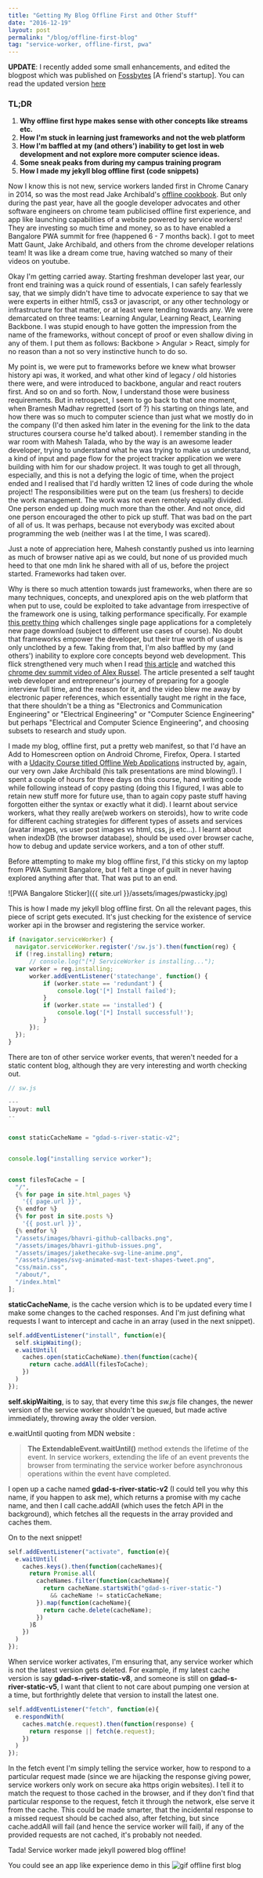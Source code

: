 ```yaml
---
title: "Getting My Blog Offline First and Other Stuff"
date: "2016-12-19"
layout: post
permalink: "/blog/offline-first-blog"
tag: "service-worker, offline-first, pwa"
---
```


**UPDATE**: I recently added some small enhancements, and edited the blogpost which was published on [Fossbytes](https://fossbytes) [A friend's startup]. You can read the updated version [here](https://fossbytes.com/get-jekyll-blog-work-offline/)

### **TL;DR**

1. **Why offline first hype makes sense with other concepts like streams etc.**
2. **How I'm stuck in learning just frameworks and not the web platform**
3. **How I'm baffled at my (and others') inability to get lost in web development and not explore more computer science ideas.**
4. **Some sneak peaks from during my campus training program**
5. **How I made my jekyll blog offline first (code snippets)**

Now I know this is not new, service workers landed first in Chrome Canary in 2014, so was the most read Jake Archibald's [offline cookbook](https://jakearchibald.com/2014/offline-cookbook/). But only during the past year, have all the google developer advocates and other software engineers on chrome team publicised offline first experience, and app like launching capabilities of a website powered by service workers! They are investing so much time and money, so as to have enabled a Bangalore PWA summit for free (happened 6 - 7 months back). I got to meet Matt Gaunt, Jake Archibald, and others from the chrome developer relations team! It was like a dream come true, having watched so many of their videos on youtube.

Okay I'm getting carried away. Starting freshman developer last year, our front end training was a quick round of essentials, I can safely fearlessly say, that we simply didn't have time to advocate experience to say that we were experts in either html5, css3 or javascript, or any other technology or infrastructure for that matter, or at least were tending towards any. We were demarcated on three teams: Learning Angular, Learning React, Learning Backbone. I was stupid enough to have gotten the impression from the name of the frameworks, without concept of proof or even shallow diving in any of them. I put them as follows: Backbone > Angular > React, simply for no reason than a not so very instinctive hunch to do so.

My point is, we were put to frameworks before we knew what browser history api was, it worked, and what other kind of legacy / old histories there were, and were introduced to backbone, angular and react routers first. And so on and so forth. Now, I understand those were business requirements. But in retrospect, I seem to go back to that one moment, when Bramesh Madhav regretted (sort of ?) his starting on things late, and how there was so much to computer science than just what we mostly do in the company (I'd then asked him later in the evening for the link to the data structures coursera course he'd talked about). I remember standing in the war room with Mahesh Talada, who by the way is an awesome leader developer, trying to understand what he was trying to make us understand, a kind of input and page flow for the project tracker application we were building with him for our shadow project. It was tough to get all through, especially, and this is not a defying the logic of time, when the project ended and I realised that I'd hardly written 12 lines of code during the whole project! The responsibilities were put on the team (us freshers) to decide the work management. The work was not even remotely equally divided. One person ended up doing much more than the other. And not once, did one person encouraged the other to pick up stuff. That was bad on the part of all of us. It was perhaps, because not everybody was excited about programming the web (neither was I at the time, I was scared).

Just a note of appreciation here, Mahesh constantly pushed us into learning as much of browser native api as we could, but none of us provided much heed to that one mdn link he shared with all of us, before the project started. Frameworks had taken over.

Why is there so much attention towards just frameworks, when there are so many techniques, concepts, and unexplored apis on the web platform that when put to use, could be exploited to take advantage from irrespective of the framework one is using, talking performance specifically. For example [this pretty thing](https://jakearchibald.com/2016/fun-hacks-faster-content/) which challenges single page applications for a completely new page download (subject to different use cases of course). No doubt that frameworks empower the developer, but their true worth of usage is only unclothed by a few. Taking from that, I'm also baffled by my (and others') inability to explore core concepts beyond web development. This flick strengthened very much when I read [this article](https://medium.freecodecamp.com/why-i-studied-full-time-for-8-months-for-a-google-interview-cc662ce9bb13#.1qygey3j1) and watched this [chrome dev summit video of Alex Russel](https://www.youtube.com/watch?v=4bZvq3nodf4). The article presented a self taught web developer and entrepreneur's journey of preparing for a google interview full time, and the reason for it, and the video blew me away by electronic paper references, which essentially taught me right in the face, that there shouldn't be a thing as "Electronics and Communication Engineering" or "Electrical Engineering" or "Computer Science Engineering" but perhaps "Electrical and Computer Science Engineering", and choosing subsets to research and study upon.

I made my blog, offline first, put a pretty web manifest, so that I'd have an Add to Homescreen option on Android Chrome, Firefox, Opera. I started with a [Udacity Course titled Offline Web Applications​](https://www.udacity.com/course/offline-web-applications--ud899) instructed by, again, our very own Jake Archibald (his talk presentations are mind blowing!). I spent a couple of hours for three days on this course, hand writing code while following instead of copy pasting (doing this I figured, I was able to retain new stuff more for future use, than to again copy paste stuff having forgotten either the syntax or exactly what it did). I learnt about service workers, what they really are(web workers on steroids), how to write code for different caching strategies for different types of assets and services (avatar images, vs user post images vs html, css, js etc...). I learnt about when indexDB (the browser database), should be used over browser cache, how to debug and update service workers, and a ton of other stuff.

Before attempting to make my blog offline first, I'd this sticky on my laptop from PWA Summit Bangalore, but I felt a tinge of guilt in never having explored anything after that. That was put to an end.

![PWA Bangalore Sticker]({{ site.url }}/assets/images/pwasticky.jpg)

This is how I made my jekyll blog offline first. On all the relevant pages, this piece of script gets executed. It's just checking for the existence of service worker api in the browser and registering the service worker.

```javascript
if (navigator.serviceWorker) {
  navigator.serviceWorker.register('/sw.js').then(function(reg) {
  if (!reg.installing) return;
      // console.log("[*] ServiceWorker is installing...");
  var worker = reg.installing;
      worker.addEventListener('statechange', function() {
          if (worker.state == 'redundant') {
              console.log('[*] Install failed');
          }
          if (worker.state == 'installed') {
              console.log('[*] Install successful!');
          }
      });
  });
}
```

There are ton of other service worker events, that weren't needed for a static content blog, although they are very interesting and worth checking out.


```javascript
// sw.js 

---
layout: null
--


const staticCacheName = "gdad-s-river-static-v2";


console.log("installing service worker");


const filesToCache = [
  "/",
  {% for page in site.html_pages %}
    '{{ page.url }}',
  {% endfor %}
  {% for post in site.posts %}
    '{{ post.url }}',
  {% endfor %}
  "/assets/images/bhavri-github-callbacks.png",
  "/assets/images/bhavri-github-issues.png",
  "/assets/images/jakethecake-svg-line-anime.png",
  "/assets/images/svg-animated-mast-text-shapes-tweet.png",
  "css/main.css",
  "/about/",
  "/index.html"
];
```

**staticCacheName**, is the cache version which is to be updated every time I make some changes to the cached responses. And I'm just defining what requests I want to intercept and cache in an array (used in the next snippet).

```javascript
self.addEventListener("install", function(e){
  self.skipWaiting();
  e.waitUntil(
    caches.open(staticCacheName).then(function(cache){
      return cache.addAll(filesToCache);
    })
  )
});
```

**self.skipWaiting**, is to say, that every time this *sw.js* file changes, the newer version of the service worker shouldn't be queued, but made active immediately, throwing away the older version.

e.waitUntil quoting from MDN website :

> **The ExtendableEvent.waitUntil()** method extends the lifetime of the event. In service workers, extending the life of an event prevents the browser from terminating the service worker before asynchronous operations within the event have completed.


I open up a cache named **gdad-s-river-static-v2** (I could tell you why this name, if you happen to ask me), which returns a promise with my cache name, and then I call cache.addAll (which uses the fetch API in the background), which fetches all the requests in the array provided and caches them.

On to the next snippet!

```javascript
self.addEventListener("activate", function(e){
  e.waitUntil(
    caches.keys().then(function(cacheNames){
      return Promise.all(
        cacheNames.filter(function(cacheName){
          return cacheName.startsWith("gdad-s-river-static-")
            && cacheName != staticCacheName;
        }).map(function(cacheName){
          return cache.delete(cacheName);
        })
      )ß
    })
  )
});
```

When service worker activates, I'm ensuring that, any service worker which is not the latest version gets deleted. For example, if my latest cache version is say **gdad-s-river-static-v8**, and someone is still on **gdad-s-river-static-v5**, I want that client to not care about pumping one version at a time, but forthrightly delete that version to install the latest one.

```javascript
self.addEventListener("fetch", function(e){
  e.respondWith(
    caches.match(e.request).then(function(response) {
      return response || fetch(e.request);
    })
  )
});
```

In the fetch event I'm simply telling the service worker, how to respond to a particular request made (since we are hijacking the response giving power, service workers only work on secure aka https origin websites). I tell it to match the request to those cached in the browser, and if they don't find that particular response to the request, fetch it through the network, else serve it from the cache. This could be made smarter, that the incidental response to a missed request should be cached also, after fetching, but since cache.addAll will fail (and hence the service worker will fail), if any of the provided requests are not cached, it's probably not needed.

Tada! Service worker made jekyll powered blog offline!

You could see an app like experience demo in this ![gif offline first blog](https://media.giphy.com/media/l4JyWeu74yyEFJDUI/source.gif)